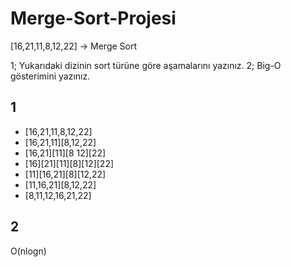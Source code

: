 # Merge-Sort-Projesi

[16,21,11,8,12,22] -> Merge Sort

1; Yukarıdaki dizinin sort türüne göre aşamalarını yazınız.
2; Big-O gösterimini yazınız.

## 1

* [16,21,11,8,12,22]
* [16,21,11][8,12,22]
* [16,21][11][8 12][22]
* [16][21][11][8][12][22]
* [11][16,21][8][12,22]
* [11,16,21][8,12,22]
* [8,11,12,16,21,22]

## 2

O(nlogn)